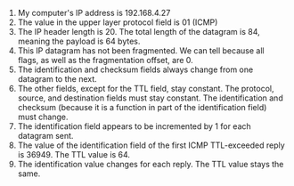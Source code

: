 1. My computer's IP address is 192.168.4.27
2. The value in the upper layer protocol field is 01 (ICMP)
3. The IP header length is 20. The total length of the datagram is 84, meaning the payload is 64 bytes.
4. This IP datagram has not been fragmented. We can tell because all flags, as well as the fragmentation offset, are 0.
5. The identification and checksum fields always change from one datagram to the next.
6. The other fields, except for the TTL field, stay constant. The protocol, source, and destination fields must stay constant. The identification and checksum (because it is a function in part of the identification field) must change.
7. The identification field appears to be incremented by 1 for each datagram sent.
8. The value of the identification field of the first ICMP TTL-exceeded reply is 36949. The TTL value is 64.
9. The identification value changes for each reply. The TTL value stays the same.
